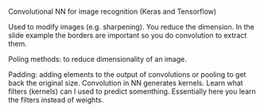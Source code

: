 Convolutional NN for image recognition (Keras and Tensorflow)

Used to modify images (e.g. sharpening). You reduce the dimension. In the 
slide example the borders are important so you do convolution to extract 
them.

Poling methods: to reduce dimensionality of an image.

Padding: adding elements to the output of convolutions or pooling to get back
the original size.
Convolution in NN generates kernels.
Learn what filters (kernels) can I used to predict somenthing.
Essentially here you learn the filters instead of weights.
